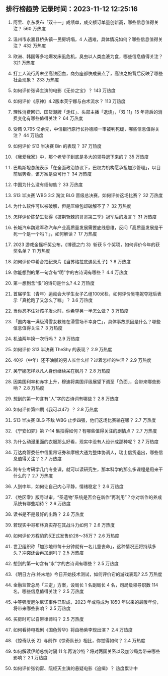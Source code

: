 
## 排行榜趋势 记录时间：2023-11-12 12:25:16
  
  1. 阿里、京东发布「双十一」成绩单，成交额订单量创新高，哪些信息值得关注？ 560 万热度
    
  2. 温州市永嘉县桥头镇一民房坍塌，4 人遇难，具体情况如何？哪些信息值得关注？ 432 万热度
    
  3. 欧洲、韩国等多地爆发床虱危机，臭虫以人类血液为食，哪些信息值得关注？ 321 万热度
    
  4. 打工人流行周末坐高铁回血，商务座都快成景点了，高铁之旅背后反映了哪些社会现象？ 233 万热度
    
  5. 如何评价张译主演的电影《无价之宝》？ 143 万热度
    
  6. 如何评价《原神》4.2版本芙宁娜与白术流水？ 113 万热度
    
  7. 理性消费回归、国货潮牌「走红」、头部主播「退烧」，「双 11」15 年背后的消费变化有哪些值得关注？ 64 万热度
    
  8. 受贿 9.795 亿余元，中信银行原行长孙德顺一审被判死缓，哪些信息值得关注？ 44 万热度
    
  9. 如何评价 S13 半决赛 Bin 的表现？ 37 万热度
    
  10. 《我爱我家》中，那个老爷子到底是多大的领导退下来的？ 35 万热度
    
  11. 巴勒斯坦总统表示「在全面政治协议下，巴权力机构愿承担加沙管理」，以目前局势看，该方案是否可行？ 34 万热度
    
  12. 中国为什么没有缅甸族？ 33 万热度
    
  13. S13 半决赛 WBG 3:2 淘汰 BLG 晋级总决赛，如何评价这场比赛？ 32 万热度
    
  14. 为什么软件可以被破解，但是压缩包却破解不了？ 32 万热度
    
  15. 怎样评价陈楚生获得《披荆斩棘的哥哥第三季》冠军后的发言？ 31 万热度
    
  16. 长城汽车魏建军称汽车产业高质量发展需要底线思维，反问「高质量发展是干死一个是一个吗？」，如何解读？ 17 万热度
    
  17. 2023 游戏金摇杆奖公布，《博德之门 3》斩获 5 个奖项，如何评价今年的获奖名单？ 11 万热度
    
  18. 如何评价中希合拍纪录片【当苏格拉底遇见孔子】? 8 万热度
    
  19. 你能想到的第一句含有“明”字的古诗词有哪些？ 4.4 万热度
    
  20. 第一想到含“恨”的诗句是什么? 4.2 万热度
    
  21. 首届学生（青年）运动会大学生女子乙组100米栏，如何评价吴艳妮夺冠后表示「真抢跑了又怎么了嘛」？ 3.6 万热度
    
  22. 当你忍不住对孩子发火时，你希望另一半怎么做？ 3 万热度
    
  23. 「国内唯一满级滑雪女教练在滑雪场不幸身亡」，具体事故原因是什么？哪些信息值得关注？ 3 万热度
    
  24. 机油两年换一次行吗？ 2.9 万热度
    
  25. 如何评价 S13 半决赛 TheShy 的表现？ 2.9 万热度
    
  26. 40岁（中年）还不油腻的男人长什么样？过着怎样的生活？ 2.9 万热度
    
  27. 芙宁娜怎样以凡人身份继续呆在枫丹？ 2.8 万热度
    
  28. 因美国利率和赤字上升，穆迪将美国评级展望下调至「负面」，会带来哪些影响？ 2.8 万热度
    
  29. 想到的第一句含有“人”字的古诗词有哪些？ 2.8 万热度
    
  30. 如何评价第四期《我可以47》？ 2.8 万热度
    
  31. S13 半决赛 BLG 不敌 WBG 止步四强，他们这场比赛输在哪？ 2.7 万热度
    
  32. 《宁安如梦》第 7-14 集拍得如何？有哪些值得关注的剧情点？ 2.7 万热度
    
  33. 为什么动漫里面的衣服那么好看，现实中没有人设计成那种呢？ 2.7 万热度
    
  34. 万达商管委任中信里昂证券和摩根大通为整体协调人，瑞士信贷退出，哪些信息值得关注？ 2.7 万热度
    
  35. 跨专业考研学几门专业课，就可以读研究生，那本科学的那么多课程是用来干什么的？ 2.7 万热度
    
  36. 人到中年，如何让自己内心平静，情绪稳定？ 2.6 万热度
    
  37. 《绝区零》版号过审，“圣遗物”系统是否会在新作“再利用”？你对新作的养成系统有哪些期待？ 2.6 万热度
    
  38. 读书是不是最好的出路？ 2.6 万热度
    
  39. 若现实中哥布林真实存在其战斗力如何？ 2.6 万热度
    
  40. 如何评价方程豹豹5正式发售价28～35万？ 2.6 万热度
    
  41. 世卫组织称「加沙地带每十分钟就有一名儿童丧命」，这种情况还将持续多久？冲突还会再加剧吗？ 2.5 万热度
    
  42. 想到的第一句含有“水”字的古诗词有哪些？ 2.5 万热度
    
  43. 《明日方舟:终末地》今日开始技术测试，如何评价它的游戏表现? 2.5 万热度
    
  44. 金融监管总局「三定」方案，设局长 1 名副局长 4 名，司局级领导职数 114 名，哪些信息值得关注？ 2.5 万热度
    
  45. 中等强度厄尔尼诺事件已形成，2023 年或将成为 1850 年以来的最暖年份，将带来哪些影响？ 2.5 万热度
    
  46. 买房时可以自带律师吗？ 2.5 万热度
    
  47. 如何看待电视剧《国色芳华》将由杨紫李现出演？ 2.4 万热度
    
  48. 《惊奇队长 2》与前作《惊奇队长》相比，你觉得如何？ 2.4 万热度
    
  49. 如何解读伊朗总统时隔 11 年再访沙特？将对两国关系以及加沙局势带来哪些影响？ 2.1 万热度
    
  50. 如何评价张钧甯、阮经天主演的悬疑电影《追缉》？ 热度累计中
    